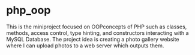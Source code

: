 # php_oop
This is the miniproject focused on OOPconcepts of PHP such as classes, methods, access control, type hinting, and constructors interacting with a MySQL Database. The project idea is creating a photo gallery website where I can upload photos to a web server which outputs them. 
